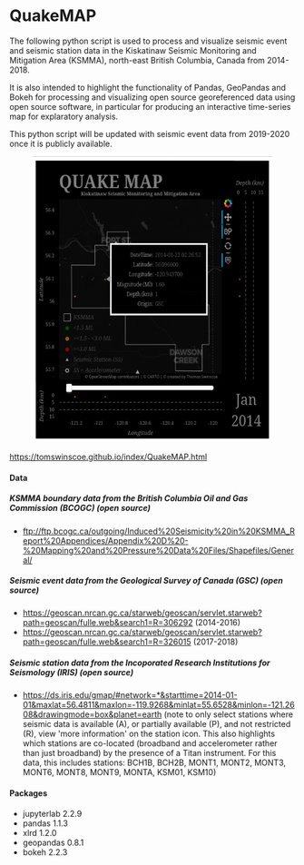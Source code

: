 # QuakeMAP
The following python script is used to process and visualize seismic event and seismic station data in the Kiskatinaw Seismic Monitoring and Mitigation Area (KSMMA), north-east British Columbia, Canada from 2014-2018.

It is also intended to highlight the functionality of Pandas, GeoPandas and Bokeh for processing and visualizing open source georeferenced data using open source software, in particular for producing an interactive time-series map for explaratory analysis.

This python script will be updated with seismic event data from 2019-2020 once it is publicly available.

<figure>
  <p>
    <img
         src="https://github.com/TomSwinscoe/QuakeMAP/blob/main/QuakeMAP.png"
         text-align="center"
         width="465px"
         height="504px">
    </img>
  </p>
</figure>

https://tomswinscoe.github.io/index/QuakeMAP.html

#### **Data**
##### KSMMA boundary data from the British Columbia Oil and Gas Commission (BCOGC) (open source)
- ftp://ftp.bcogc.ca/outgoing/Induced%20Seismicity%20in%20KSMMA_Report%20Appendices/Appendix%20D%20-%20Mapping%20and%20Pressure%20Data%20Files/Shapefiles/General/

##### Seismic event data from the Geological Survey of Canada (GSC) (open source)
- https://geoscan.nrcan.gc.ca/starweb/geoscan/servlet.starweb?path=geoscan/fulle.web&search1=R=306292 (2014-2016)
- https://geoscan.nrcan.gc.ca/starweb/geoscan/servlet.starweb?path=geoscan/fulle.web&search1=R=326015 (2017-2018)

##### Seismic station data from the Incoporated Research Institutions for Seismology (IRIS) (open source)
- https://ds.iris.edu/gmap/#network=*&starttime=2014-01-01&maxlat=56.4811&maxlon=-119.9268&minlat=55.6528&minlon=-121.2608&drawingmode=box&planet=earth (note to only select stations where seismic data is available (A), or partially available (P), and not restricted (R), view 'more information' on the station icon. This also highlights which stations are co-located (broadband and accelerometer rather than just broadband) by the presence of a Titan instrument. For this data, this includes stations: BCH1B, BCH2B, MONT1, MONT2, MONT3, MONT6, MONT8, MONT9, MONTA, KSM01, KSM10)

#### **Packages**
- jupyterlab 2.2.9
- pandas 1.1.3
- xlrd 1.2.0
- geopandas 0.8.1
- bokeh 2.2.3
